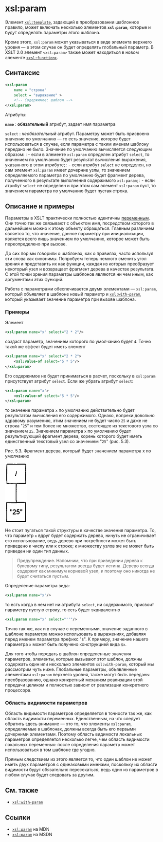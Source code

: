 # xsl:param

Элемент [`xsl:template`](xsl-template.md), задающий в преобразовании шаблонное правило, может включать несколько элементов **`xsl:param`**, которые и будут определять параметры этого шаблона.

Кроме этого, `xsl:param` может указываться в виде элемента верхнего уровня — в этом случае он будет определять глобальный параметр. В XSLT 2.0 элемент `<xsl:param>` также может находиться в новом элементе [`<xsl:function>`](xsl-function.md).

## Синтаксис

```xml
<xsl:param
    name = "строка"
    select = "выражение" >
    <!-- Содержимое: шаблон -->
</xsl:param>
```

Атрибуты:

**`name`**
: **обязательный** атрибут, задает имя параметра

`select`
: _необязательный_ атрибут. Параметру может быть присвоено значение по умолчанию — то есть значение, которое будет использоваться в случае, если параметра с таким именем шаблону передано не было. Значение по умолчанию вычисляется следующим образом:
: - если в элементе `xsl:param` определен атрибут `select`, то значением по умолчанию будет результат вычисления выражения, указанного в этом атрибуте;
: - если атрибут `select` не определен, но сам элемент `xsl:param` имеет дочерние узлы, то значением определяемого параметра по умолчанию будет фрагмент дерева, полученного в результате выполнения содержимого `xsl:param`;
: - если атрибут `select` не определен и при этом сам элемент `xsl:param` пуст, то значением параметра по умолчанию будет пустая строка.

## Описание и примеры

Параметры в XSLT практически полностью идентичны [переменным](xsl-variable.md). Они точно так же связывают с объектом имя, посредством которого в дальнейшем можно к этому объекту обращаться. Главным различием является то, что значение, данное параметру при инициализации, является всего лишь значением по умолчанию, которое может быть переопределено при вызове.

До сих пор мы говорили о шаблонах, как о правилах, часто используя эти слова как синонимы. Попробуем теперь немного сменить угол зрения и представить их как функции, каждая из которых преобразует некоторый узел и возвращает фрагмент дерева в качестве результата. С этой точки зрения параметры шаблонов являются ни чем иным, как аргументами этих функций.

Работа с параметрами обеспечивается двумя элементами — `xsl:param`, который объявляет в шаблоне новый параметр и [`xsl:with-param`](xsl-with-param.md), который указывает значение параметра при вызове шаблона.

### Примеры

Элемент

```xml
<xsl:param name="x" select="2 * 2"/>
```

создаст параметр, значением которого по умолчанию будет `4`. Точно такой же эффект будет иметь элемент

```xml
<xsl:param name="x" select="2 * 2">
    <xsl:value-of select="5 * 5"/>
</xsl:param>
```

Его содержимое не будет приниматься в расчет, поскольку в `xsl:param` присутствует атрибут `select`. Если же убрать атрибут `select`:

```xml
<xsl:param name="x">
    <xsl:value-of select="5 * 5"/>
</xsl:param>
```

то значение параметра `x` по умолчанию действительно будет результатом вычисления его содержимого. Однако, вопреки довольно здравому разумению, этим значением не будет число `25` и даже не строка "`25`" и тем более не множество, состоящее из текстового узла со значением `25`. Значением параметра `x` по умолчанию будет результирующий фрагмент дерева, корень которого будет иметь единственный текстовый узел со значением "`25`" (рис. 5.3).

Рис. 5.3. Фрагмент дерева, который будет значением параметра x по умолчанию

![Рис. 5.3. Фрагмент дерева, который будет значением параметра x по умолчанию](xsl-param.png)

Не стоит пугаться такой структуры в качестве значения параметра. То, что параметр `x` вдруг будет содержать дерево, ничуть не ограничивает его использование, ведь дерево при потребности может быть приведено к числу или к строке; к множеству узлов же не может быть приведен ни один тип данных.

> Предупреждение. Напомним, что при приведении дерева к булевому типу, результатом всегда будет истина. Дерево всегда содержит как минимум корневой узел, и поэтому оно никогда не будет считаться пустым.

Определение параметра вида:

```xml
<xsl:param name="x"/>
```

то есть когда в нем нет ни атрибута `select`, ни содержимого, присвоит параметру пустую строку, то есть будет эквивалентно

```xml
<xsl:param name="x" select="''"/>
```

Точно так же, как и в случае с переменными, значение заданного в шаблоне параметра можно использовать в выражениях, добавляя перед именем параметра префикс "`$`". К примеру, значение нашего параметра `x` может быть получено конструкцией вида `$x`.

Для того чтобы передать в шаблон определенные значения параметров, элементы, которые вызывают этот шаблон, должны содержать один или несколько элементов `xsl:with-param`, который мы рассмотрим чуть ниже. Глобальные параметры, объявленные элементами `xsl:param` верхнего уровня, также могут быть переданы преобразованию, однако конкретный механизм реализации этой передачи целиком и полностью зависит от реализации конкретного процессора.

### Область видимости параметров

Область видимости параметров определяется в точности так же, как область видимости переменных. Единственным, на что следует обратить здесь внимание — это то, что элементы `xsl:param`, определяемые в шаблонах, должны всегда быть его первыми дочерними элементами. Поэтому область видимости локальных параметров определяется несколько легче, чем область видимости локальных переменных: после определения параметр может использоваться в том шаблоне где угодно.

Прямым следствием из этого является то, что один шаблон не может иметь двух параметров с одинаковыми именами, поскольку их области видимости будут обязательно пересекаться, ведь один из параметров в любом случае будет следовать за другим.

## См. также

- [`xsl:with-param`](xsl-with-param.md)

## Ссылки

- [`xsl:param`](https://developer.mozilla.org/en/XSLT/param) на MDN
- [`xsl:param`](https://msdn.microsoft.com/en-us/library/ms256096.aspx) на MSDN
